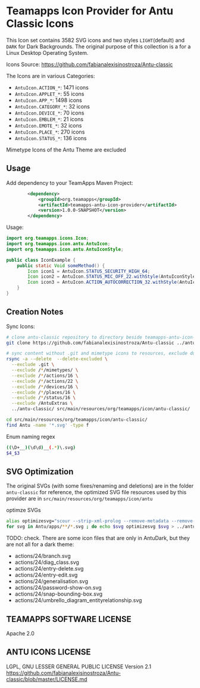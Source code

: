 # Teamapps Icon Provider for Antu Classic Icons


This Icon set contains 3582 SVG icons and two styles `LIGHT`(default) and `DARK` for Dark Backgrounds. The original purpose of this collection is a for a Linux Desktop Operating System.

Icons Source: <https://github.com/fabianalexisinostroza/Antu-classic>

The Icons are in various Categories:

* `AntuIcon.ACTION_*`: 1471 icons
* `AntuIcon.APPLET_*`: 55 icons
* `AntuIcon.APP_*`: 1498 icons
* `AntuIcon.CATEGORY_*`: 32 icons
* `AntuIcon.DEVICE_*`: 70 icons
* `AntuIcon.EMBLEM_*`: 21 icons
* `AntuIcon.EMOTE_*`: 32 icons
* `AntuIcon.PLACE_*`: 270 icons
* `AntuIcon.STATUS_*`: 136 icons

Mimetype Icons of the Antu Theme are excluded

## Usage

Add dependency to your TeamApps Maven Project:

~~~xml
        <dependency>
            <groupId>org.teamapps</groupId>
            <artifactId>teamapps-antu-icon-provider</artifactId>
            <version>1.0.0-SNAPSHOT</version>
        </dependency>
~~~

Usage:

~~~java
import org.teamapps.icons.Icon;
import org.teamapps.icon.antu.AntuIcon;
import org.teamapps.icon.antu.AntuIconStyle;

public class IconExample {
    public static Void someMethod() {
        Icon icon1 = AntuIcon.STATUS_SECURITY_HIGH_64;
        Icon icon2 = AntuIcon.STATUS_MIC_OFF_22.withStyle(AntuIconStyle.DARK);
        Icon icon3 = AntuIcon.ACTION_AUTOCORRECTION_32.withStyle(AntuIconStyle.LIGHT); // Default Style
    }
}
~~~

## Creation Notes

Sync Icons:

~~~bash
# clone antu-classic repository to directory beside teamapps-antu-icon-provider
git clone https://github.com/fabianalexisinostroza/Antu-classic ../antu-classic

# sync content without .git and mimetype icons to resources, exclude duplicate folders
rsync -a --delete  --delete-excluded \
  --exclude .git \
  --exclude /*/mimetypes/ \
  --exclude /*/actions/16 \
  --exclude /*/actions/22 \
  --exclude /*/devices/16 \
  --exclude /*/places/16 \
  --exclude /*/status/16 \
  --exclude /AntuExtras \
  ../antu-classic/ src/main/resources/org/teamapps/icon/antu-classic/

cd src/main/resources/org/teamapps/icon/antu-classic/
find Antu -name '*.svg' -type f
~~~

Enum naming regex

~~~bash
((\D+__)(\d\d)__(.*)\.svg)
$4_$3
~~~

## SVG Optimization

The original SVGs (with some fixes/renaming and deletions) are in the folder `antu-classic` for reference, the optimized SVG file resources used by this provider are in `src/main/resources/org/teamapps/icon/antu`

optimze SVGs
~~~bash
alias optimizesvg="scour --strip-xml-prolog --remove-metadata --remove-descriptions --remove-titles --strip-xml-space  --no-line-breaks  --shorten-ids --enable-id-stripping --set-precision 4"
for svg in Antu/apps/**/*.svg ; do echo $svg optimizesvg $svg > ../antu/$svg || echo ERROR: $svg > ./error.log ;done
~~~

TODO: check. There are some icon files that are only in AntuDark, but they are not all for a dark theme:

- actions/24/branch.svg
- actions/24/diag_class.svg
- actions/24/entry-delete.svg
- actions/24/entry-edit.svg
- actions/24/generalisation.svg
- actions/24/password-show-on.svg
- actions/24/snap-bounding-box.svg
- actions/24/umbrello_diagram_entityrelationship.svg


## TEAMAPPS SOFTWARE LICENSE

Apache 2.0

## ANTU ICONS LICENSE

LGPL, GNU LESSER GENERAL PUBLIC LICENSE Version 2.1 <https://github.com/fabianalexisinostroza/Antu-classic/blob/master/LICENSE.md>